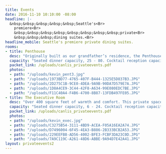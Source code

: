 ```yaml
---
title: Events
date: 2016-11-10 10:10:00 -08:00
headline: |-
  &nbsp;&nbsp;&nbsp;&nbsp;&nbsp;Seattle's<Br>
    premiere<Br>
    &nbsp;&nbsp;&nbsp;&nbsp;&nbsp;&nbsp;&nbsp;&nbsp;private<Br>
    &nbsp;&nbsp;&nbsp;dining suites.<Br>
headline_mobile: Seattle's premiere private dining suites.
rooms:
- title: Penthouse
  desc: "Originally built as our grandfather’s residence, the Penthouse sits above our dining room and is approximately 1500 square feet. It features a full service bar, dining room views, wrap-around views of Lake Union and the Cascade Mountains, and a baby grand piano."
  capacity: "Seated dinner capacity, 25 - 80. Cocktail reception capacity, 25 - 110"
  packet_link: /uploads/canlis_privateevents.pdf
  photos:
  - path: "/uploads/kevin_pent3.jpg"
  - path: "/uploads/1973BD77-4765-407F-B444-1325E5D837B3.JPG"
  - path: "/uploads/2D275C1B-9CE0-4DEA-9A9B-90DA7D579E7A.JPG"
  - path: "/uploads/1D8A4CE9-3C44-42F8-A634-99E080EDC7BE.JPG"
  - path: "/uploads/F11C40A4-F4B6-4700-8B87-13FDB497FE05.JPG"
- title: The Executive Room
  desc: "Over 400 square feet of warmth and comfort. This private space is on our main level and features a fireplace and North and East views of Lake Union and the Cascade Mountains through 10’ high windows."
  capacity: "Seated dinner capacity, 6 - 24. Cocktail reception capacity, 12 - 30"
  packet_link: /uploads/canlis_privateevents.pdf
  photos:
  - path: "/uploads/kevin_exec.jpg"
  - path: "/uploads/C3275B54-3111-4BD9-ACEA-F05A16EA2A74.JPG"
  - path: "/uploads/D7496004-6F45-4EA3-B886-2B333BCB2A53.JPG"
  - path: "/uploads/229EEFB8-AD56-4002-BFE3-FCBF3DA23C0D.JPG"
  - path: "/uploads/7A9C119C-A261-48D6-ABBE-9A94D7E42A41.JPG"
layout: privateevents2
---
```

